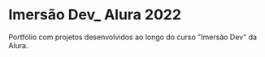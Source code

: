 # Imersão Dev_ Alura 2022
Portfólio com projetos desenvolvidos ao longo do curso "Imersão Dev" da Alura.
